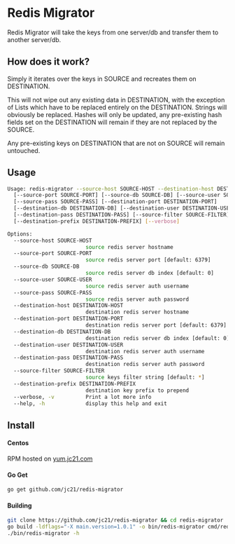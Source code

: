 # Redis Migrator

Redis Migrator will take the keys from one server/db and
transfer them to another server/db.

## How does it work?

Simply it iterates over the keys in SOURCE and recreates them on DESTINATION.

This will not wipe out any existing data in DESTINATION, with the exception
of Lists which have to be replaced entirely on the DESTINATION. Strings will
obviously be replaced. Hashes will only be updated, any pre-existing hash fields
set on the DESTINATION will remain if they are not replaced by the SOURCE.

Any pre-existing keys on DESTINATION that are not on SOURCE will remain untouched.

## Usage

```bash
Usage: redis-migrator --source-host SOURCE-HOST --destination-host DESTINATION-HOST
  [--source-port SOURCE-PORT] [--source-db SOURCE-DB] [--source-user SOURCE-USER]
  [--source-pass SOURCE-PASS] [--destination-port DESTINATION-PORT]
  [--destination-db DESTINATION-DB] [--destination-user DESTINATION-USER]
  [--destination-pass DESTINATION-PASS] [--source-filter SOURCE-FILTER]
  [--destination-prefix DESTINATION-PREFIX] [--verbose]

Options:
  --source-host SOURCE-HOST
                         source redis server hostname
  --source-port SOURCE-PORT
                         source redis server port [default: 6379]
  --source-db SOURCE-DB
                         source redis server db index [default: 0]
  --source-user SOURCE-USER
                         source redis server auth username
  --source-pass SOURCE-PASS
                         source redis server auth password
  --destination-host DESTINATION-HOST
                         destination redis server hostname
  --destination-port DESTINATION-PORT
                         destination redis server port [default: 6379]
  --destination-db DESTINATION-DB
                         destination redis server db index [default: 0]
  --destination-user DESTINATION-USER
                         destination redis server auth username
  --destination-pass DESTINATION-PASS
                         destination redis server auth password
  --source-filter SOURCE-FILTER
                         source keys filter string [default: *]
  --destination-prefix DESTINATION-PREFIX
                         destination key prefix to prepend
  --verbose, -v          Print a lot more info
  --help, -h             display this help and exit
```

## Install

#### Centos

RPM hosted on [yum.jc21.com](https://yum.jc21.com)

#### Go Get

```bash
go get github.com/jc21/redis-migrator
```


#### Building

```bash
git clone https://github.com/jc21/redis-migrator && cd redis-migrator
go build -ldflags="-X main.version=1.0.1" -o bin/redis-migrator cmd/redis-migrator/main.go
./bin/redis-migrator -h
```
